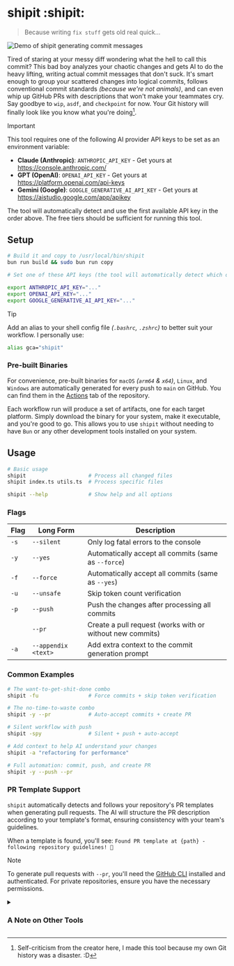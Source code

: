 # shipit :shipit:

> Because writing `fix stuff` gets old real quick...

![Demo of shipit generating commit messages](shipit.gif)

Tired of staring at your messy diff wondering what the hell to call this commit? This bad boy analyzes your chaotic changes and gets AI to do the heavy lifting, writing actual commit messages that don't suck. It's smart enough to group your scattered changes into logical commits, follows conventional commit standards _(because we're not animals)_, and can even whip up GitHub PRs with descriptions that won't make your teammates cry. Say goodbye to `wip`, `asdf`, and `checkpoint` for now. Your Git history will finally look like you know what you're doing[^1].

[^1]: Self-criticism from the creator here, I made this tool because my own Git history was a disaster. :D

> [!IMPORTANT]
> This tool requires one of the following AI provider API keys to be set as an environment variable:
>
> - **Claude (Anthropic)**: `ANTHROPIC_API_KEY` - Get yours at <https://console.anthropic.com/>
> - **GPT (OpenAI)**: `OPENAI_API_KEY` - Get yours at <https://platform.openai.com/api-keys>
> - **Gemini (Google)**: `GOOGLE_GENERATIVE_AI_API_KEY` - Get yours at <https://aistudio.google.com/app/apikey>
>
> The tool will automatically detect and use the first available API key in the order above. The free tiers should be sufficient for running this tool.

## Setup

```bash
# Build it and copy to /usr/local/bin/shipit
bun run build && sudo bun run copy

# Set one of these API keys (the tool will automatically detect which one to use):

export ANTHROPIC_API_KEY="..."
export OPENAI_API_KEY="..."
export GOOGLE_GENERATIVE_AI_API_KEY="..."
```

> [!TIP]
> Add an alias to your shell config file _(`.bashrc`, `.zshrc`)_ to better suit your workflow. I personally use:
>
> ```bash
> alias gca="shipit"
> ```

### Pre-built Binaries

For convenience, pre-built binaries for `macOS` _(`arm64` & `x64`)_, `Linux`, and `Windows` are automatically generated for every push to `main` on GitHub. You can find them in the [Actions](https://github.com/rafaelrcamargo/shipit/actions) tab of the repository.

Each workflow run will produce a set of artifacts, one for each target platform. Simply download the binary for your system, make it executable, and you're good to go. This allows you to use `shipit` without needing to have `Bun` or any other development tools installed on your system.

## Usage

```bash
# Basic usage
shipit                    # Process all changed files
shipit index.ts utils.ts  # Process specific files

shipit --help             # Show help and all options
```

### Flags

| Flag | Long Form           | Description                                               |
| ---- | ------------------- | --------------------------------------------------------- |
| `-s` | `--silent`          | Only log fatal errors to the console                      |
| `-y` | `--yes`             | Automatically accept all commits (same as `--force`)      |
| `-f` | `--force`           | Automatically accept all commits (same as `--yes`)        |
| `-u` | `--unsafe`          | Skip token count verification                             |
| `-p` | `--push`            | Push the changes after processing all commits             |
|      | `--pr`              | Create a pull request (works with or without new commits) |
| `-a` | `--appendix <text>` | Add extra context to the commit generation prompt         |

### Common Examples

```bash
# The want-to-get-shit-done combo
shipit -fu                # Force commits + skip token verification

# The no-time-to-waste combo
shipit -y --pr            # Auto-accept commits + create PR

# Silent workflow with push
shipit -spy               # Silent + push + auto-accept

# Add context to help AI understand your changes
shipit -a "refactoring for performance"

# Full automation: commit, push, and create PR
shipit -y --push --pr
```

### PR Template Support

`shipit` automatically detects and follows your repository's PR templates when generating pull requests. The AI will structure the PR description according to your template's format, ensuring consistency with your team's guidelines.

When a template is found, you'll see: `Found PR template at {path} - following repository guidelines! 📝`

> [!NOTE]
> To generate pull requests with `--pr`, you'll need the [GitHub CLI](https://cli.github.com/) installed and authenticated. For private repositories, ensure you have the necessary permissions.

<details>
<summary>

### A Note on Other Tools

</summary>

`shipit` was built after months of using other AI-powered commit tools and finding they fell just short of the ideal workflow; so close, yet so far. While fantastic tools like `cz-git` and Cursor exist, `shipit` takes a different path to solve a few key annoyances.

- **[`cz-git`](https://github.com/Zhengqbbb/cz-git):** A fantastic, highly customizable tool for the entire git workflow. However, the AI integration feels more like an addon. Because the prompts are simple and lack the full context of your changes, you can end up with generic, high-level commit messages like `refactor: rewrote the whole thing` or `feat: introducing D the genius language succeeding C`. While technically correct, these messages can be more alarming than informative, creating noise in the git history. (All that said, it's pretty fast :))

- **Cursor (and other AI Editors):** In-editor AI commit tools are powerful, but they come with their own friction. You often need to craft your own prompts or guidelines on the fly, and it pulls you out of a terminal-centric workflow. Sometimes, you just want to fire off a commit from the command line without switching contexts.

The idea behind `shipit` is that with modern, large-context models, the AI is already smart enough to understand the "why" behind your changes just by reading the `diff`. It lets the model do the heavy lifting, saving you from playing prompt engineer and giving you back precise, context-aware commit messages.

</details>
